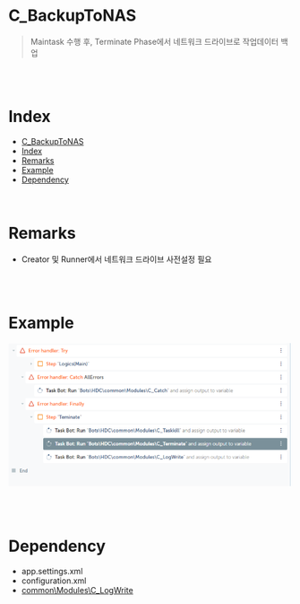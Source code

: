 

# C_BackupToNAS #

> Maintask 수행 후, Terminate Phase에서 네트워크 드라이브로 작업데이터 백업

<br/><br/>

# Index #
- [C_BackupToNAS](#c_backuptonas)
- [Index](#index)
- [Remarks](#remarks)
- [Example](#example)
- [Dependency](#dependency)

<br/>


# Remarks #
- Creator 및 Runner에서 네트워크 드라이브 사전설정 필요

<br/><br/>


# Example #
![](./C_BackupToNAS/example01.PNG)

<br/><br/>

# Dependency #
- app.settings.xml
- configuration.xml
- [common\Modules\C_LogWrite](./C_LogWrite.html)
